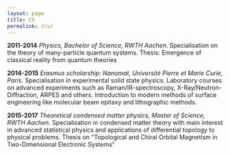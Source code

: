 ```yaml
---
layout: page
title: CV
permalink: /cv/
---
```


**2011-2014** *Physics, Bachelor of Science, RWTH Aachen*. 
Specialisation on the theory of many-particle quantum systems. Thesis: Emergence of classical reality from quantum theories

**2014-2015** *Erasmus scholarship: Nanomat, Université Pierre et Marie Curie, Paris.* Specialisation in experimental solid state physics. Laboratory courses on advanced experiments such as Raman/IR-spectroscopy, X-Ray/Neutron-Diffraction, ARPES and others. Introduction to modern methods of surface engineering like molecular beam epitaxy and lithographic methods.

**2015-2017** *Theoretical condensed matter physics, Master of Science, RWTH Aachen*. 
Specialisation in condensed matter theory with main interest in advanced statistical physics and applications of differential topology to physical problems.
Thesis on "Topological and Chiral Orbital Magnetism in Two-Dimensional Electronic Systems"

<!-- This is the base Jekyll theme. You can find out more info about customizing your Jekyll theme, as well as basic Jekyll usage documentation at [jekyllrb.com](https://jekyllrb.com/)

You can find the source code for Minima at GitHub:
[jekyll][jekyll-organization] /
[minima](https://github.com/jekyll/minima)

You can find the source code for Jekyll at GitHub:
[jekyll][jekyll-organization] /
[jekyll](https://github.com/jekyll/jekyll)


[jekyll-organization]: https://github.com/jekyll -->
